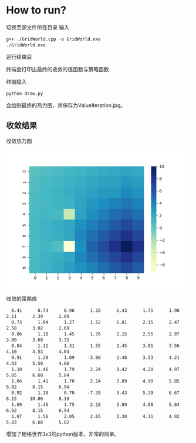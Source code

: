 # How to run?

切换至源文件所在目录
输入

```shell
g++ ./GridWorld.cpp -o GridWorld.exe
./GridWorld.exe
```

运行结束后

终端会打印出最终的收敛的值函数与策略函数



终端输入

```shell
python draw.py
```

会绘制最终的热力图，并保存为ValueIteration.jpg。

## 收敛结果

收敛热力图

![](ValueIteration.jpeg)

收敛的策略值

```
  0.41      0.74      0.96      1.18      1.43      1.71      1.98      2.11      2.39      2.09
  0.73      1.04      1.27      1.52      1.81      2.15      2.47      2.58      3.02      2.69
  0.86      1.18      1.45      1.76      2.15      2.55      2.97      3.00      3.69      3.32
  0.84      1.11      1.31      1.55      2.45      3.01      3.56      4.10      4.53      4.04
  0.91      1.20      1.09     -3.00      2.48      3.53      4.21      4.93      5.50      4.88
  1.10      1.46      1.79      2.24      3.42      4.20      4.97      5.85      6.68      5.84
  1.06      1.41      1.70      2.14      3.89      4.90      5.85      6.92      8.15      6.94
  0.92      1.18      0.70     -7.39      3.43      5.39      6.67      8.15     10.00      8.19
  1.09      1.45      1.75      2.18      3.89      4.88      5.84      6.92      8.15      6.94
  1.07      1.56      2.05      2.65      3.38      4.11      4.92      5.83      6.68      5.82
```



增加了栅格世界3x3的python版本，非常的简单。
